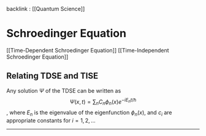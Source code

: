 backlink : [[Quantum Science]]

# Schroedinger Equation
[[Time-Dependent Schroedinger Equation]]
[[Time-Independent Schroedinger Equation]]

## Relating TDSE and TISE
Any solution $\Psi$ of the TDSE can be written as 
$$
\Psi(x,t) = \sum_{n}{C_n \phi_n(x) e^{-i E_n t /\hbar}}
$$
, where $E_n$ is the eigenvalue of the eigenfunction $\phi_n(x)$, and $c_i$ are appropriate constants for $i=1,2,...$

---